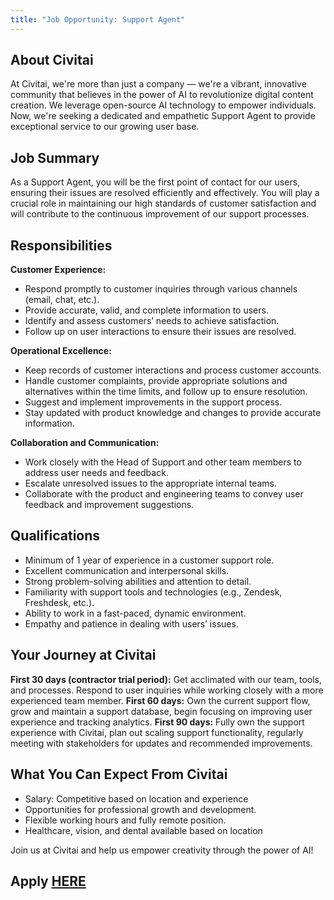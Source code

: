```yaml
---
title: "Job Opportunity: Support Agent"
---
```


## About Civitai
At Civitai, we're more than just a company — we're a vibrant, innovative community that believes in the power of AI to revolutionize digital content creation. We leverage open-source AI technology to empower individuals. Now, we're seeking a dedicated and empathetic Support Agent to provide exceptional service to our growing user base.

## Job Summary
As a Support Agent, you will be the first point of contact for our users, ensuring their issues are resolved efficiently and effectively. You will play a crucial role in maintaining our high standards of customer satisfaction and will contribute to the continuous improvement of our support processes.

## Responsibilities

**Customer Experience:**

- Respond promptly to customer inquiries through various channels (email, chat, etc.).
- Provide accurate, valid, and complete information to users.
- Identify and assess customers’ needs to achieve satisfaction.
- Follow up on user interactions to ensure their issues are resolved.

**Operational Excellence:**

- Keep records of customer interactions and process customer accounts.
- Handle customer complaints, provide appropriate solutions and alternatives within the time limits, and follow up to ensure resolution.
- Suggest and implement improvements in the support process.
- Stay updated with product knowledge and changes to provide accurate information.

**Collaboration and Communication:**

- Work closely with the Head of Support and other team members to address user needs and feedback.
- Escalate unresolved issues to the appropriate internal teams.
- Collaborate with the product and engineering teams to convey user feedback and improvement suggestions.

## Qualifications

- Minimum of 1 year of experience in a customer support role.
- Excellent communication and interpersonal skills.
- Strong problem-solving abilities and attention to detail.
- Familiarity with support tools and technologies (e.g., Zendesk, Freshdesk, etc.).
- Ability to work in a fast-paced, dynamic environment.
- Empathy and patience in dealing with users’ issues.

## Your Journey at Civitai

**First 30 days (contractor trial period):** Get acclimated with our team, tools, and processes. Respond to user inquiries while working closely with a more experienced team member.
**First 60 days:** Own the current support flow, grow and maintain a support database, begin focusing on improving user experience and tracking analytics.
**First 90 days:** Fully own the support experience with Civitai, plan out scaling support functionality, regularly meeting with stakeholders for updates and recommended improvements.

## What You Can Expect From Civitai

- Salary: Competitive based on location and experience
- Opportunities for professional growth and development.
- Flexible working hours and fully remote position.
- Healthcare, vision, and dental available based on location

Join us at Civitai and help us empower creativity through the power of AI!

## Apply [HERE](https://forms.clickup.com/8459928/f/825mr-5820/BEIF9TG69LYV9MQVSW)
